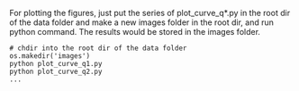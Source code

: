 For plotting the figures, just put the series of plot_curve_q*.py in the root dir of the data folder and make a new images folder in the root dir, and run python command. The results would be stored in the images folder.

```
# chdir into the root dir of the data folder
os.makedir('images')
python plot_curve_q1.py
python plot_curve_q2.py
...
```
